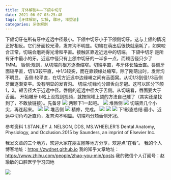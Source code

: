 ```yaml
---
title: 牙体解剖4——下颌中切牙
date: 2021-06-07 03:25:48
tags: [牙体解剖, 实操, 雕牙, 堆塑法]
categories: 牙体解剖
---
```

下颌切牙在所有牙中近远中径最小。下颌中切牙小于下颌侧切牙。这与上颌的情况正好相反。它们牙面较光滑，发育沟不明显。切端在萌出后很快就磨耗了，如果咬合正常，切端会磨耗得光滑和平直。接触区靠近近远中的切端。
下颌中切牙
是所有牙中最小的牙。近远中径只有上颌中切牙的一半多一点，而颊舌径只少了1MM。
唇侧:规则，从切端向根方逐渐缩窄。切端平直，与牙体长轴垂直。唇侧牙面较平直，切1/3较平直，中1/3较突，而在靠颈缘处缩窄。除了刚萌出时，发育沟不明显。
舌侧:较平直，在切方近远中边缘嵴之间有舌面窝。从切1/3到径1/3舌侧牙面逐渐变平。没有明显的发育沟。
切端:切缘均分颊舌向牙冠。这可以区分下颌1，2。颊舌径大于近远中径。唇侧的近远中径大于舌侧。从切端看，唇面要大于舌面。
开始雕牙
b站上没找到视频，就按照堆上颌的方法自己雕了（其实还是找到了，不敢放链接）。先备牙
![](https://zymblog-1258069789.cos.ap-chengdu.myqcloud.com/blog0249-toothcarve/28/01.png)
两颗下1一起吧。
![](https://zymblog-1258069789.cos.ap-chengdu.myqcloud.com/blog0249-toothcarve/28/02.png)
堆唇侧
![](https://zymblog-1258069789.cos.ap-chengdu.myqcloud.com/blog0249-toothcarve/28/03.png)
切端弄几个小尖，再连起来。
![](https://zymblog-1258069789.cos.ap-chengdu.myqcloud.com/blog0249-toothcarve/28/04.png)
![](https://zymblog-1258069789.cos.ap-chengdu.myqcloud.com/blog0249-toothcarve/28/05.png)
堆舌侧
![](https://zymblog-1258069789.cos.ap-chengdu.myqcloud.com/blog0249-toothcarve/28/06.png)
精修，完成。
![](https://zymblog-1258069789.cos.ap-chengdu.myqcloud.com/blog0249-toothcarve/28/07.png)
![](https://zymblog-1258069789.cos.ap-chengdu.myqcloud.com/blog0249-toothcarve/28/08.png)
![](https://zymblog-1258069789.cos.ap-chengdu.myqcloud.com/blog0249-toothcarve/28/09.png)
下1形态总结:最小，近远中切角均近直角，发育沟不明显。切端均分颊舌侧牙冠。




参考资料
1.STANLEY J. NELSON, DDS, MS.WHEELER’S
Dental Anatomy, Physiology, and
Occlusion.2015 by Saunders, an imprint of
Elsevier Inc.






我发文章的三个地方，欢迎大家在朋友圈等地方分享，欢迎点“在看”。
我的个人博客地址：https://zwdnet.github.io
我的知乎文章地址： https://www.zhihu.com/people/zhao-you-min/posts
我的微信个人订阅号：赵瑜敏的口腔医学学习园地








![](https://zymblog-1258069789.cos.ap-chengdu.myqcloud.com/other/wx.jpg)